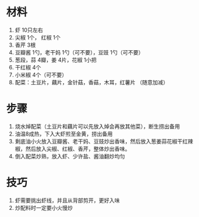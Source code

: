 # 材料
1. 虾 10只左右
2. 尖椒 1个， 红椒 1个
3. 香芹 3根
4. 豆瓣酱 1勺，老干妈 1勺（可不要），豆豉 1勺（可不要）
5. 葱段，蒜 4瓣，姜 4片，花椒 1小把
6. 干红椒 4个
7. 小米椒 4个（可不要）
8. 配菜：土豆片，藕片，金针菇，香菇，木耳，红薯片 （随意加减）

# 步骤
1. 烧水焯配菜（土豆片和藕片可以先放入焯会再放其他菜），断生捞出备用
2. 油温8成热，下入大虾煎至金黄，捞出备用
3. 剩底油小火放入豆瓣酱、老干妈、豆豉炒出香味，然后放入葱姜蒜花椒干红辣椒，然后放入尖椒、红椒、香芹，整体炒出香味。
4. 倒入配菜炒熟，放入虾、少许盐、酱油翻炒均匀

# 技巧
1. 虾需要挑出虾线，并且从背部剪开，更好入味
2. 炒配料时一定要小火慢炒